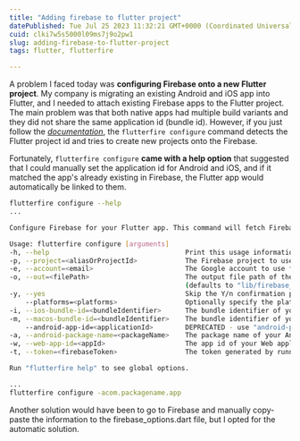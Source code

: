 ```yaml
---
title: "Adding firebase to flutter project"
datePublished: Tue Jul 25 2023 11:32:21 GMT+0000 (Coordinated Universal Time)
cuid: clki7w5s5000l09ms7j9o2pw1
slug: adding-firebase-to-flutter-project
tags: flutter, flutterfire

---
```


A problem I faced today was **configuring Firebase onto a new Flutter project**. My company is migrating an existing Android and iOS app into Flutter, and I needed to attach existing Firebase apps to the Flutter project. The main problem was that both native apps had multiple build variants and they did not share the same application id (bundle id). However, if you just follow the [*documentation*](https://firebase.flutter.dev/docs/overview), the `flutterfire configure` command detects the Flutter project id and tries to create new projects onto the Firebase.

Fortunately, `flutterfire configure` **came with a help option** that suggested that I could manually set the application id for Android and iOS, and if it matched the app's already existing in Firebase, the Flutter app would automatically be linked to them.

```bash
flutterfire configure --help
...

Configure Firebase for your Flutter app. This command will fetch Firebase configuration for you and generate a Dart file with prefilled FirebaseOptions you can use.

Usage: flutterfire configure [arguments]
-h, --help                                  Print this usage information.
-p, --project=<aliasOrProjectId>            The Firebase project to use for this command.
-e, --account=<email>                       The Google account to use for authorization.
-o, --out=<filePath>                        The output file path of the Dart file that will be generated with your Firebase configuration options.
                                            (defaults to "lib/firebase_options.dart")
-y, --yes                                   Skip the Y/n confirmation prompts and accept default options (such as detected platforms).
    --platforms=<platforms>                 Optionally specify the platforms to generate configuration options for as a comma separated list. For example "android,ios,macos,web,linux,windows".
-i, --ios-bundle-id=<bundleIdentifier>      The bundle identifier of your iOS app, e.g. "com.example.app". If no identifier is provided then an attempt will be made to automatically detect it from your "ios" folder (if it exists).
-m, --macos-bundle-id=<bundleIdentifier>    The bundle identifier of your macOS app, e.g. "com.example.app". If no identifier is provided then an attempt will be made to automatically detect it from your "macos" folder (if it exists).
    --android-app-id=<applicationId>        DEPRECATED - use "android-package-name" instead. The application id of your Android app, e.g. "com.example.app". If no identifier is provided then an attempt will be made to automatically detect it from your "android" folder (if it exists)
-a, --android-package-name=<packageName>    The package name of your Android app, e.g. "com.example.app". If no package name is provided then an attempt will be made to automatically detect it from your "android" folder (if it exists).
-w, --web-app-id=<appId>                    The app id of your Web application, e.g. "1:XXX:web:YYY". If no package name is provided then an attempt will be made to automatically pick the first available web app id from remote.
-t, --token=<firebaseToken>                 The token generated by running `firebase login:ci`

Run "flutterfire help" to see global options.

...
flutterfire configure -acom.packagename.app
```

Another solution would have been to go to Firebase and manually copy-paste the information to the firebase\_options.dart file, but I opted for the automatic solution.